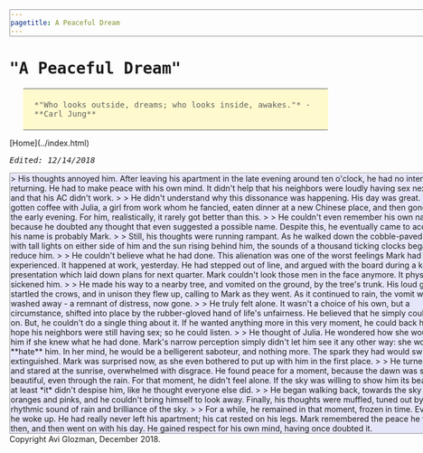 ```yaml
---
pagetitle: A Peaceful Dream
---
```

<meta http-equiv="Content-Type" content="text/html; charset=UTF-8">
<meta name="viewport" content="width=device-width, initial-scale=1">
<link href="https://fonts.googleapis.com/css?family=Anonymous+Pro|Overpass+Mono" rel="stylesheet">
<style>
  body {
    padding: 20px;
    font-size: 14px;
  }
  h1, h2, h3 {
    font-family: 'Anonymous Pro', monospace;
  }
  p, li {
    font-family: 'Overpass Mono', monospace;
  }
  div {
    background-color: #e6e6fa;
    border-radius: 2px;
    border-style: groove;
    width: 800px;
    border-width: 2px;
  }
  blockquote {
    border-width: 1px;
    border-left: 0px;
    border-right: 0px;
    border-style: solid;
    border-radius: 2px;
    padding-left: 6px;
    background-color: #f5f5f5;
  }
</style>

# "A Peaceful Dream"

<blockquote style="
font-family: 'Overpass Mono', monospace;
font-size: 14px;border-width: 1px;
    border-style: solid;
    border-radius: 2px;
    border-left: 0px;
    border-right: 0px;
    width: 500px;
    padding: 20px;
    background-color: #fffacd;
    ">
    *"Who looks outside, dreams; who looks inside, awakes."* - **Carl Jung**
</blockquote>
[Home](../index.html)


*Edited: 12/14/2018*

<div>
>    His thoughts annoyed him. After leaving his apartment in the late evening
around ten o'clock, he had no intention of returning. He had to make peace with
his own mind. It didn't help that his neighbors were loudly having sex next door,
and that his AC didn't work.
>
>    He didn't understand why this dissonance was happening. His day was great.
He had gotten coffee with Julia, a girl from work whom he fancied, eaten dinner
at a new Chinese place, and then gone home in the early evening. For him,
realistically, it rarely got better than this.
>
>    He couldn't even remember his own name, because he doubted any thought that
even suggested a possible name. Despite this, he eventually came to accept that
his name is probably Mark.
>
>    Still, his thoughts were running rampant. As he walked down the cobble-paved
paths, with tall lights on either side of him and the sun rising behind him, the
sounds of a thousand ticking clocks began to reduce him.
>
>    He couldn't believe what he had done. This alienation was one of the worst
feelings Mark had ever experienced. It happened at work, yesterday. He had
stepped out of line, and argued with the board during a key presentation which
laid down plans for next quarter. Mark couldn't look those men in the face
anymore. It physically sickened him.
>
>    He made his way to a nearby tree, and vomited on the ground, by the tree's
trunk. His loud gags startled the crows, and in unison they flew up, calling to
Mark as they went. As it continued to rain, the vomit was washed away - a
remnant of distress, now gone.
>
>    He truly felt alone. It wasn't a choice of his own, but a circumstance,
shifted into place by the rubber-gloved hand of life's unfairness. He believed that
he simply could not go on. But, he couldn't do a single thing about it. If he
wanted anything more in this very moment, he could back home and hope his
neighbors were still having sex; so he could listen.
>
>    He thought of Julia. He wondered how she would see him if she knew what he
had done. Mark's narrow perception simply didn't let him see it any other way: she would
**hate** him. In her mind, he would be a belligerent saboteur, and nothing more.
The spark they had would swiftly be extinguished. Mark was surprised now, as
she even bothered to put up with him in the first place.
>
>    He turned around, and stared at the sunrise, overwhelmed with disgrace. He
found peace for a moment, because the dawn was so beautiful, even through the
rain. For that moment, he didn't feel alone. If the sky was willing to show him
its beauty, then at least *it* didn't despise him, like he thought everyone else
did.
>
>    He began walking back, towards the sky of mellow oranges and pinks, and he
couldn't bring himself to look away. Finally, his thoughts were muffled, tuned
out by the rhythmic sound of rain and brilliance of the sky.
>
>    For a while, he remained in that moment, frozen in time. Eventually, he woke
up. He had really never left his apartment; his cat rested on his legs. Mark
remembered the peace he felt just then, and then went on with his day. He gained
respect for his own mind, having once doubted it.

</div>
Copyright Avi Glozman, December 2018.
